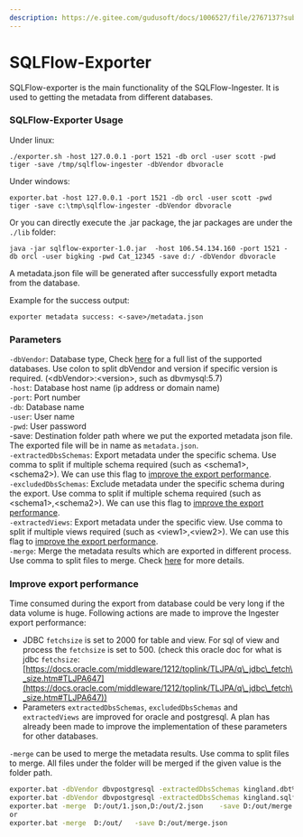 ```yaml
---
description: https://e.gitee.com/gudusoft/docs/1006527/file/2767137?sub_id=5768619
---
```


# SQLFlow-Exporter

SQLFlow-exporter is the main functionality of the SQLFlow-Ingester. It is used to getting the metadata from different databases.

### SQLFlow-Exporter Usage

Under linux:

```
./exporter.sh -host 127.0.0.1 -port 1521 -db orcl -user scott -pwd tiger -save /tmp/sqlflow-ingester -dbVendor dbvoracle
```

Under windows:

```
exporter.bat -host 127.0.0.1 -port 1521 -db orcl -user scott -pwd tiger -save c:\tmp\sqlflow-ingester -dbVendor dbvoracle
```

Or you can directly execute the .jar package, the jar packages are under the `./lib` folder:&#x20;

```
java -jar sqlflow-exporter-1.0.jar  -host 106.54.134.160 -port 1521 -db orcl -user bigking -pwd Cat_12345 -save d:/ -dbVendor dbvoracle
```

A metadata.json file will be generated after successfully export metadta from the database.&#x20;

Example for the success output:&#x20;

```
exporter metadata success: <-save>/metadata.json
```

### Parameters

`-dbVendor`: Database type, Check [here](../../list-of-supported-dbvendors.md) for a full list of the supported databases. Use colon to split dbVendor and version if specific version is required. (\<dbVendor>:\<version>, such as dbvmysql:5.7) \
`-host`: Database host name (ip address or domain name) \
`-port`: Port number\
`-db`: Database name\
`-user`: User name \
`-pwd`: User password \
\-save: Destination folder path where we put the exported metadata json file. The exported file will be in name as `metadata.json`. \
`-extractedDbsSchemas`: Export metadata under the specific schema. Use comma to split if multiple schema required (such as \<schema1>,\<schema2>). We can use this flag to [improve the export performance](./#undefined).\
`-excludedDbsSchemas`:  Exclude metadata under the specific schema during the export. Use comma to split if multiple schema required (such as \<schema1>,\<schema2>). We can use this flag to [improve the export performance](./#undefined).\
`-extractedViews`: Export metadata under the specific view. Use comma to split if multiple views required (such as \<view1>,\<view2>). We can use this flag to [improve the export performance](./#undefined). \
`-merge`: Merge the metadata results which are exported in different process. Use comma to split files to merge. Check [here](./#undefined) for more details.

### Improve export performance

Time consumed during the export from database could be very long if the data volume is huge. Following actions are made to improve the Ingester export performance:

* JDBC `fetchsize` is set to 2000 for table and view. For sql of view and process the `fetchsize` is set to 500. (check this oracle doc for what is jdbc `fetchsize`: [https://docs.oracle.com/middleware/1212/toplink/TLJPA/q\_jdbc\_fetch\_size.htm#TLJPA647](https://docs.oracle.com/middleware/1212/toplink/TLJPA/q\_jdbc\_fetch\_size.htm#TLJPA647))
* Parameters `extractedDbsSchemas`, `excludedDbsSchemas` and `extractedViews` are improved for oracle and postgresql. A plan has already been made to improve the implementation of these parameters for other databases.

`-merge` can be used to merge the metadata results. Use comma to split files to merge. All files under the folder will be merged if the given value is the folder path.

```bash
exporter.bat -dbVendor dbvpostgresql -extractedDbsSchemas kingland.dbt%,kingland.pub%  -host 115.159.225.38 -port 5432 -db kingland -user bigking -pwd Cat_*** -save D:/out/1.json
exporter.bat -dbVendor dbvpostgresql -extractedDbsSchemas kingland.sqlflow  -host 115.159.225.38 -port 5432 -db kingland -user bigking -pwd Cat_*** -save D:/out/2.json
exporter.bat -merge  D:/out/1.json,D:/out/2.json    -save D:/out/merge.json
or
exporter.bat -merge  D:/out/   -save D:/out/merge.json
```
